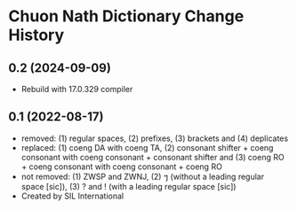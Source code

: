Chuon Nath Dictionary Change History
====================

0.2 (2024-09-09)
----------------
* Rebuild with 17.0.329 compiler

0.1 (2022-08-17)
----------------
* removed: (1) regular spaces, (2) prefixes, (3) brackets and (4) deplicates
* replaced: (1) coeng DA with coeng TA, (2) consonant shifter + coeng consonant with coeng consonant + consonant shifter and (3) coeng RO + coeng consonant with coeng consonant + coeng RO
* not removed: (1) ZWSP and ZWNJ, (2) ៗ (without a leading regular space [sic]), (3) ? and ! (with a leading regular space [sic])
* Created by SIL International
